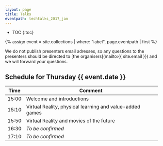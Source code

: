 ```yaml
---
layout: page
title: Talks
eventpath: techtalks_2017_jan
---
```


* TOC
{:toc}

{% assign event = site.collections | where: "label", page.eventpath | first %}

We do not publish presenters email adresses, so any questions to the presenters should be directed to [the organisers](mailto:{{ site.email }}) and we will forward your questions.


## Schedule for Thursday {{ event.date }}


| Time  | Comment |
| ------------- | ------------- |
| 15:00 | Welcome and introductions |
| 15:10 | Virtual Reality, physical learning and value-added games |
| 15:50 | Virtual Reality and movies of the future |
| 16:30 | *To be confirmed* |
| 17:10 | *To be confirmed* |
